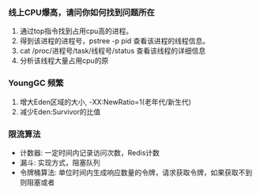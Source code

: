 ### 线上CPU爆高，请问你如何找到问题所在



1. 通过top指令找到占用cpu高的进程。
2. 得到该进程的进程号，pstree -p pid 查看该进程的线程信息。
3. cat /proc/进程号/task/线程号/status 查看该线程的详细信息
4. 分析该线程大量占用cpu的原



### YoungGC 频繁
1. 增大Eden区域的大小, -XX:NewRatio=1(老年代/新生代)
2. 减少Eden:Survivor的比值

### 限流算法

+ 计数器: 一定时间内记录访问次数，Redis计数
+ 漏斗: 实现方式，阻塞队列 
+ 令牌桶算法: 单位时间内生成响应数量的令牌，请求获取令牌，如果获取不到则阻塞或者
